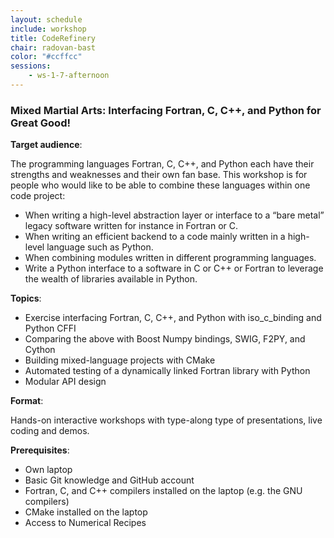 ```yaml
---
layout: schedule
include: workshop
title: CodeRefinery
chair: radovan-bast
color: "#ccffcc"
sessions:
    - ws-1-7-afternoon
---
```


### Mixed Martial Arts: Interfacing Fortran, C, C++, and Python for Great Good!

**Target audience**:

The programming languages Fortran, C, C++, and Python each have their strengths and weaknesses and their own fan base. This workshop is for people who would like to be able to combine these languages within one code project:

- When writing a high-level abstraction layer or interface to a “bare metal” legacy software written for instance in Fortran or C.
- When writing an efficient backend to a code mainly written in a high-level language such as Python.
- When combining modules written in different programming languages.
- Write a Python interface to a software in C or C++ or Fortran to leverage the wealth of libraries available in Python.

**Topics**:

- Exercise interfacing Fortran, C, C++, and Python with iso_c_binding and Python CFFI
- Comparing the above with Boost Numpy bindings, SWIG, F2PY, and Cython
- Building mixed-language projects with CMake
- Automated testing of a dynamically linked Fortran library with Python
- Modular API design

**Format**:

Hands-on interactive workshops with type-along type of presentations, live coding and demos.

**Prerequisites**:

- Own laptop
- Basic Git knowledge and GitHub account
- Fortran, C, and C++ compilers installed on the laptop (e.g. the GNU compilers)
- CMake installed on the laptop
- Access to Numerical Recipes
